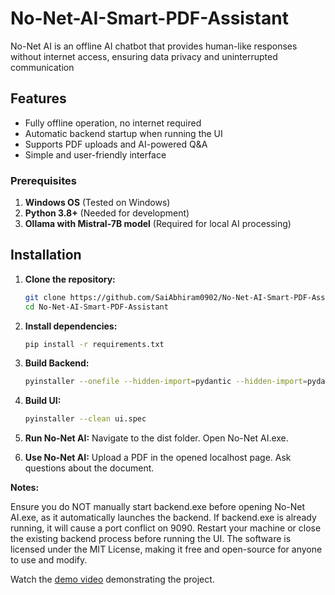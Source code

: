 # No-Net-AI-Smart-PDF-Assistant
No-Net AI is an offline AI chatbot that provides human-like responses without internet access, ensuring data privacy and uninterrupted communication

## Features
- Fully offline operation, no internet required
- Automatic backend startup when running the UI
- Supports PDF uploads and AI-powered Q&A
- Simple and user-friendly interface

### **Prerequisites**
1. **Windows OS** (Tested on Windows)
2. **Python 3.8+** (Needed for development)
3. **Ollama with Mistral-7B model** (Required for local AI processing)

## Installation  

1. **Clone the repository:**  
   ```bash
   git clone https://github.com/SaiAbhiram0902/No-Net-AI-Smart-PDF-Assistant
   cd No-Net-AI-Smart-PDF-Assistant
   ```
   
2. **Install dependencies:**
   ```bash
   pip install -r requirements.txt
   ```

3. **Build Backend:**
   ```bash
   pyinstaller --onefile --hidden-import=pydantic --hidden-import=pydantic-core --hidden-import=pydantic.deprecated.decorator backend.py
   ```
   
4. **Build UI:**
   ```bash
   pyinstaller --clean ui.spec
   
5. **Run No-Net AI:**
   Navigate to the dist folder.
   Open No-Net AI.exe.

6. **Use No-Net AI:**
   Upload a PDF in the opened localhost page.
   Ask questions about the document.

**Notes:**

Ensure you do NOT manually start backend.exe before opening No-Net AI.exe, as it automatically launches the backend.
If backend.exe is already running, it will cause a port conflict on 9090. Restart your machine or close the existing backend process before running the UI.
The software is licensed under the MIT License, making it free and open-source for anyone to use and modify.
   
Watch the [demo video](https://drive.google.com/file/d/1ZQG2AOojyNiEti_pFISFRkd-5VOFR4Jo/view?usp=drive_link) demonstrating the project.
